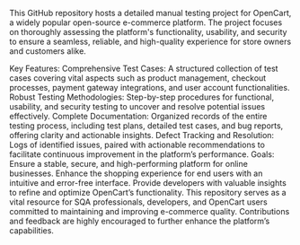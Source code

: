 This GitHub repository hosts a detailed manual testing project for OpenCart, a widely popular open-source e-commerce platform. The project focuses on thoroughly assessing the platform's functionality, usability, and security to ensure a seamless, reliable, and high-quality experience for store owners and customers alike.

Key Features:
Comprehensive Test Cases: A structured collection of test cases covering vital aspects such as product management, checkout processes, payment gateway integrations, and user account functionalities.
Robust Testing Methodologies: Step-by-step procedures for functional, usability, and security testing to uncover and resolve potential issues effectively.
Complete Documentation: Organized records of the entire testing process, including test plans, detailed test cases, and bug reports, offering clarity and actionable insights.
Defect Tracking and Resolution: Logs of identified issues, paired with actionable recommendations to facilitate continuous improvement in the platform’s performance.
Goals:
Ensure a stable, secure, and high-performing platform for online businesses.
Enhance the shopping experience for end users with an intuitive and error-free interface.
Provide developers with valuable insights to refine and optimize OpenCart’s functionality.
This repository serves as a vital resource for SQA professionals, developers, and OpenCart users committed to maintaining and improving e-commerce quality. Contributions and feedback are highly encouraged to further enhance the platform’s capabilities.
